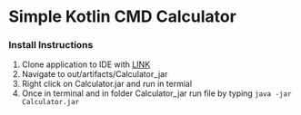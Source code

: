 # Simple Kotlin CMD Calculator

### Install Instructions
1. Clone application to IDE with [LINK]((https://github.com/samdanTetteh/Simple-Kotlin-Calculator.git))
2. Navigate to out/artifacts/Calculator_jar
3. Right click on Calculator.jar and run in termial 
4. Once in terminal and in folder Calculator_jar run file by typing `java -jar Calculator.jar`  
